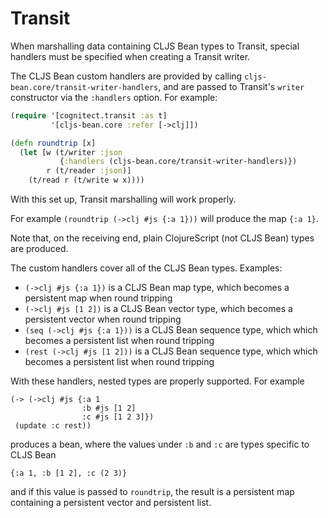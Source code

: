 # Transit

When marshalling data containing CLJS Bean types to Transit, special handlers must be 
specified when creating a Transit writer.

The CLJS Bean custom handlers are provided by calling `cljs-bean.core/transit-writer-handlers`, 
and are passed to Transit's `writer` constructor via the `:handlers` option. For example:

```clojure
(require '[cognitect.transit :as t] 
         '[cljs-bean.core :refer [->clj]])

(defn roundtrip [x]
  (let [w (t/writer :json 
           {:handlers (cljs-bean.core/transit-writer-handlers)})
        r (t/reader :json)]
    (t/read r (t/write w x))))
```

With this set up, Transit marshalling will work properly.

For example `(roundtrip (->clj #js {:a 1}))` will produce the map `{:a 1}`.

Note that, on the receiving end, plain ClojureScript (not CLJS Bean) types are produced.

The custom handlers cover all of the CLJS Bean types. Examples:

- `(->clj #js {:a 1})` is a CLJS Bean map type, which becomes a persistent map when round tripping
- `(->clj #js [1 2])` is a CLJS Bean vector type, which becomes a persistent vector when round tripping
- `(seq (->clj #js {:a 1}))` is a CLJS Bean sequence type, which which becomes a persistent list when round tripping
- `(rest (->clj #js [1 2]))` is a CLJS Bean sequence type, which which becomes a persistent list when round tripping

With these handlers, nested types are properly supported. For example

```
(-> (->clj #js {:a 1
                :b #js [1 2]
                :c #js [1 2 3]})
 (update :c rest))
```

produces a bean, where the values under `:b` and `:c` are types specific to CLJS Bean

```
{:a 1, :b [1 2], :c (2 3)}
```

and if this value is passed to `roundtrip`, the result is a persistent map containing a 
persistent vector and persistent list.